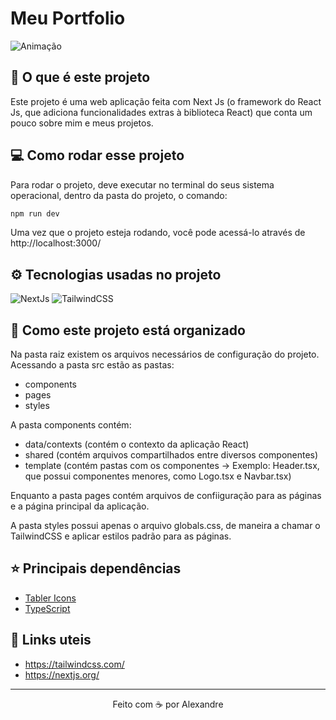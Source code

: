 # Meu Portfolio

![Animação](https://github.com/AlexandreConte/my-portfolio/assets/84075891/2dd7e79a-1d59-47bf-8031-3cdea80fd445)

## 🤔 O que é este projeto
Este projeto é uma web aplicação feita com Next Js (o framework do React Js, que adiciona funcionalidades extras à biblioteca React) que conta um pouco sobre mim e meus projetos.

## 💻 Como rodar esse projeto
Para rodar o projeto, deve executar no terminal do seus sistema operacional, dentro da pasta do projeto, o comando:
```bash
npm run dev
```
Uma vez que o projeto esteja rodando, você pode acessá-lo através de http://localhost:3000/

## ⚙️ Tecnologias usadas no projeto
![NextJs](https://img.shields.io/badge/next.js-000000?style=for-the-badge&logo=nextdotjs&logoColor=white)
![TailwindCSS](https://img.shields.io/badge/Tailwind_CSS-38B2AC?style=for-the-badge&logo=tailwind-css&logoColor=white)

## 📂 Como este projeto está organizado
Na pasta raiz existem os arquivos necessários de configuração do projeto.
Acessando a pasta src estão as pastas:
- components
- pages
- styles

A pasta components contém:
- data/contexts (contém o contexto da aplicação React)
- shared (contém arquivos compartilhados entre diversos componentes)
- template (contém pastas com os componentes -> Exemplo: Header.tsx, que possui componentes menores, como Logo.tsx e Navbar.tsx)

Enquanto a pasta pages contém arquivos de confiiguração para as páginas e a página principal da aplicação.

A pasta styles possui apenas o arquivo globals.css, de maneira a chamar o TailwindCSS e aplicar estilos padrão para as páginas.

## ⭐ Principais dependências
- [Tabler Icons](https://tabler.io/)
- [TypeScript](https://www.typescriptlang.org/)

## 💎 Links uteis
- https://tailwindcss.com/
- https://nextjs.org/

-----
<p align="center">
  Feito com ☕ por Alexandre
</p>
